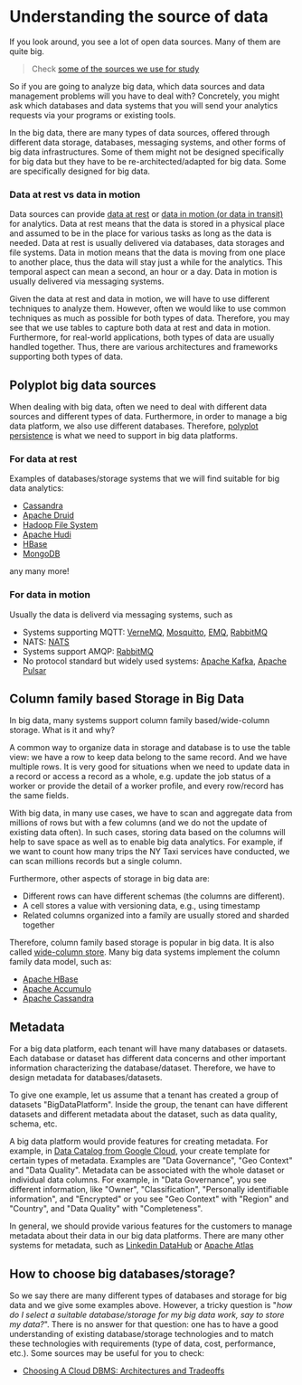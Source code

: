 # Understanding the source of data

If you look around, you see a lot of open data sources. Many of them are quite big.
>Check [some of the sources we use for study](https://version.aalto.fi/gitlab/bigdataplatforms/cs-e4640/-/blob/master/data/README.md)

So if you are going to analyze big data, which data sources and data management problems will you have to deal with? Concretely, you might ask which databases and data systems that you will send your analytics requests via your programs or existing tools.

In the big data, there are many types of data sources, offered through different data storage, databases, messaging systems, and other forms of big data infrastructures. Some of them might not be designed specifically for big data but they have to be re-architected/adapted for big data. Some are specifically designed for big data.

### Data at rest vs data in motion 

Data sources can provide [data at rest](https://en.wikipedia.org/wiki/Data_at_rest) or [data in motion (or data in transit)](https://en.wikipedia.org/wiki/Data_in_transit) for analytics. Data at rest means that the data is stored in a physical place and assumed to be in the place for various tasks as long as the data is needed. Data at rest is usually delivered via databases, data storages and file systems. Data in motion means that the data is moving from one place to another place, thus the data will stay just a while for the analytics. This temporal aspect can mean a second, an hour or a day. Data in motion is usually delivered via messaging systems. 

Given the data at rest and data in motion, we will have to use different techniques to analyze them. However, often we would like to use common techniques as much as possible for both types of data. Therefore, you may see that we use tables to capture both data at rest and data in motion. Furthermore, for real-world applications, both types of data are usually handled together. Thus, there are various architectures and frameworks supporting both types of data. 

## Polyplot big data sources
When dealing with big data, often we need to deal with different data sources and different types of data. Furthermore, in order to manage a big data platform, we also use different databases. Therefore, [polyplot persistence](https://en.wikipedia.org/wiki/Polyglot_persistence) is what we need to support in big data platforms.


### For data at rest 

Examples of databases/storage systems that we will find suitable for big data analytics:
* [Cassandra](https://cassandra.apache.org/)
* [Apache Druid](https://druid.apache.org/)
* [Hadoop File System](https://hadoop.apache.org/)
* [Apache Hudi](https://hudi.apache.org/)
* [HBase](https://hbase.apache.org/)
* [MongoDB](https://www.mongodb.com/)

any many more!
### For data in motion 

Usually the data is deliverd via messaging systems, such as 
* Systems supporting MQTT: [VerneMQ](https://vernemq.com/), [Mosquitto](https://mosquitto.org/), [EMQ](https://www.emqx.io/), [RabbitMQ](https://www.rabbitmq.com/)
* NATS: [NATS](https://nats.io/)
* Systems support AMQP: [RabbitMQ](https://www.rabbitmq.com/) 
* No protocol standard but widely used systems: [Apache Kafka](https://kafka.apache.org/), [Apache Pulsar](https://pulsar.apache.org/) 

## Column family based Storage in Big Data
In big data, many systems support column family based/wide-column storage. What is it and why?

A common way to organize data in storage and database is to use the table view: we have a row to keep data belong to the same record. And we have multiple rows. It is very good for situations when we need to update data in a record or access a record as a whole, e.g. update the job status of a worker or provide the detail of a worker profile, and every row/record has  the same fields.

With big data, in many use cases, we have to scan and aggregate data from millions of rows but with a few columns (and we do not the update of existing data often). In such cases, storing data based on the columns will help to save space as well as to enable big data analytics. For example, if we want to count how many trips the NY Taxi services have conducted, we can scan millions records but a single column.

Furthermore, other aspects of storage in big data are:
* Different rows can have different schemas (the columns are different).
* A cell stores a value with versioning data, e.g., using timestamp
* Related columns organized into a family are usually stored and sharded together

Therefore, column family based storage is popular in big data. It is also called [wide-column store](https://en.wikipedia.org/wiki/Wide-column_store). Many big data systems implement the column family data model, such as:
  * [ Apache HBase](https://www.slideshare.net/larsgeorge/hbase-in-practice)
  * [Apache Accumulo](https://accumulo.apache.org/docs/2.x/getting-started/table_design)
  * [Apache Cassandra](https://cassandra.apache.org/_/index.html)


## Metadata

For a big data platform, each tenant will have many databases or datasets. Each database or dataset has different data concerns and other important information characterizing the database/dataset. Therefore, we have to design metadata for databases/datasets.

To give one example, let us assume that a tenant has created a group of datasets "BigDataPlatform". Inside the group, the tenant can have different datasets and different metadata about the dataset, such as  data quality, schema, etc.

A big data platform would provide features for creating metadata. For example, in [Data Catalog from Google Cloud](https://cloud.google.com/data-catalog), your create template for certain types of metadata. Examples are "Data Governance", "Geo Context" and "Data Quality". Metadata can be associated with the whole dataset or individual data columns. For example, in "Data Governance", you see different information, like "Owner", "Classification", "Personally identifiable information", and "Encrypted" or you see "Geo Context" with "Region" and "Country", and "Data Quality" with  "Completeness".

In general, we should provide various features for the customers to manage metadata about their data in our big data platforms. There are many other systems for metadata, such as [Linkedin DataHub](https://github.com/linkedin/datahub) or [Apache Atlas](https://atlas.apache.org/#/)

## How to choose big databases/storage?

So we say there are many different types of databases and storage for big data and we give some examples above. However, a tricky question is "*how do I select a suitable database/storage for my big data work, say to store my data?*". There is no answer for that question: one has to have a good understanding of existing database/storage technologies and to match these technologies with requirements (type of data, cost, performance, etc.). Some sources may be useful for you to check:
* [Choosing A Cloud DBMS: Architectures and Tradeoffs](http://vldb.org/pvldb/vol12/p2170-tan.pdf)
